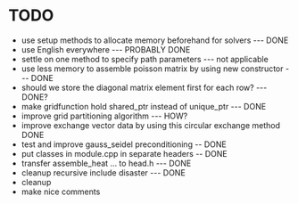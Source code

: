 # TODO


- use setup methods to allocate memory beforehand for solvers --- DONE
- use English everywhere --- PROBABLY DONE
- settle on one method to specify path parameters --- not applicable
- use less memory to assemble poisson matrix by using new constructor  --- DONE
- should we store the diagonal matrix element first for each row? --- DONE?
- make gridfunction hold shared_ptr instead of unique_ptr   --- DONE
- improve grid partitioning algorithm   --- HOW?
- improve exchange vector data by using this circular exchange method DONE
- test and improve gauss_seidel preconditioning -- DONE
- put classes in module.cpp in separate headers -- DONE
- transfer assemble_heat ... to head.h --- DONE
- cleanup recursive include disaster --- DONE
- cleanup
- make nice comments
